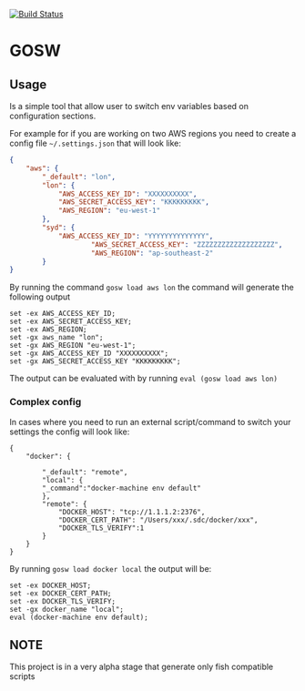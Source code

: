[![Build Status](https://travis-ci.org/namtzigla/gosw.svg?branch=master)](https://travis-ci.org/namtzigla/gosw)
# GOSW 

## Usage
Is a simple tool that allow user to switch env variables based on configuration sections.

For example for if you are working on two AWS regions you need to create a config file `~/.settings.json` that will look like:
```json
{
	"aws": {
		"_default": "lon",
		"lon": {
			"AWS_ACCESS_KEY_ID": "XXXXXXXXXX",
			"AWS_SECRET_ACCESS_KEY": "KKKKKKKKK",
			"AWS_REGION": "eu-west-1"
		},
		"syd": {
			"AWS_ACCESS_KEY_ID": "YYYYYYYYYYYYYY",
            		"AWS_SECRET_ACCESS_KEY": "ZZZZZZZZZZZZZZZZZZZ",
            		"AWS_REGION": "ap-southeast-2"	
		}
}
```

By running the command `gosw load aws lon` the command will generate the following output

```
set -ex AWS_ACCESS_KEY_ID;
set -ex AWS_SECRET_ACCESS_KEY;
set -ex AWS_REGION;
set -gx aws_name "lon";
set -gx AWS_REGION "eu-west-1";
set -gx AWS_ACCESS_KEY_ID "XXXXXXXXXX";
set -gx AWS_SECRET_ACCESS_KEY "KKKKKKKKK";
```

The output can be evaluated with by running `eval (gosw load aws lon)` 

### Complex config 
In cases where you need to run an external script/command to switch your settings the config will look like:  
```
{
    "docker": {

        "_default": "remote",
        "local": {
		"_command":"docker-machine env default"
        },
        "remote": {
            "DOCKER_HOST": "tcp://1.1.1.2:2376",
            "DOCKER_CERT_PATH": "/Users/xxx/.sdc/docker/xxx",
            "DOCKER_TLS_VERIFY":1
        }
    }
}
```

By running `gosw load docker local` the output will be:  
```
set -ex DOCKER_HOST;
set -ex DOCKER_CERT_PATH;
set -ex DOCKER_TLS_VERIFY;
set -gx docker_name "local";
eval (docker-machine env default);
```

## NOTE
This project is in a very alpha stage that generate only fish compatible scripts 
